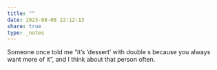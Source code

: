 ```yaml
---
title: ""
date: 2023-08-08 22:12:13
share: true
type: _notes
---
```

Someone once told me “it’s ‘dessert’ with double s because you always want more of it”, and I think about that person often.
